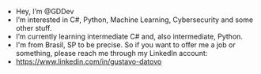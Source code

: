 - Hey, I’m @GDDev
- I’m interested in C#, Python, Machine Learning, Cybersecurity and some other stuff.
- I’m currently learning intermediate C# and, also intermediate, Python.
- I'm from Brasil, SP to be precise. So if you want to offer me a job or something, please reach me through my LinkedIn account:
- https://www.linkedin.com/in/gustavo-datovo

<!---
GDDev/GDDev is a ✨ special ✨ repository because its `README.md` (this file) appears on your GitHub profile.
You can click the Preview link to take a look at your changes.
--->
